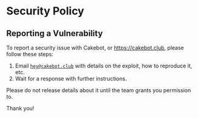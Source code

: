 # Security Policy

## Reporting a Vulnerability

To report a security issue with Cakebot, or https://cakebot.club, please follow these steps:

1. Email [`hey@cakebot.club`](mailto:hey@cakebot.club) with details on the exploit, how to reproduce it, etc.
1. Wait for a response with further instructions.

Please do not release details about it until the team grants you permission to.

Thank you!
